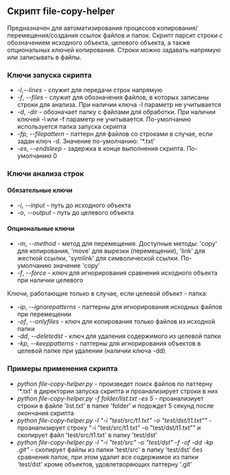 ## Скрипт file-copy-helper
Предназначен для автоматизирования процессов копирования/перемещения/создания ссылок файлов и папок.
Скрипт парсит строки с обозначением исходного объекта, целевого объекта, а также опциональных ключей копирования. Строки можно задавать напрямую или записывать в файлы.
### Ключи запуска скрипта
- *-l*,*--lines* - служит для передачи строк напрямую
- *-f*, *--files* - служит для обозначения файлов, в которых записаны строки для анализа. При наличии ключа -l параметр не учитывается
- *-d*, *-dir* - обозначает папку с файлами для обработки. При наличии ключей -l или -f параметр не учитывается. По-умолчанию используется папка запуска скрипта
- *-fp*, *--filepattern* - паттерн для файлов со строками в случае, если задан ключ -d. Значение по-умолчанию: '\*.txt'
- *-es*, *--endsleep* - задержка в конце выполнения скрипта. По-умолчанию 0
### Ключи анализа строк
#### Обязательные ключи
- *-i*, *--input* - путь до исходного объекта
- *-o*, *--output* - путь до целевого объекта
#### Опциональные ключи
- *-m*, *--method* - метод для перемещения. Доступные методы: 'copy' для копирования, 'move' для вырезки (перемещения), 'link' для жесткой ссылки, 'symlink' для символической ссылки. По-умолчанию значение 'copy'
- *-f*, *--force* - ключ для игнорирования сравнения исходного объекта при наличии целевого

Ключи, работающие только в случае, если целевой объект - папка:
- *-ip*, *--ignorepatterns* - паттерны для игнорирования исходных файлов при перемещении
- *-of*, *--onlyfiles* - ключ для копирования только файлов из исходной папки
- *-dd*, *--deletedst* - ключ для удаления содержимого из целевой папки
- *-kp*, *--keeppatterns* - паттерны для игнорирования объектов в целевой папке при удалении (наличии ключа -dd)
### Примеры применения скрипта
- *python file-copy-helper.py* - произведет поиск файлов по паттерну '\*.txt' в директории запуска скрипта и проанализирует строки в них
- *python file-copy-helper.py -f folder/list.txt -es 5* - проанализиует строки в файле 'list.txt' в папке 'folder' и подождет 5 секунд после окончания скрипта
- *python file-copy-helper.py -l "-i "test/src/t1.txt" -o "test/dst/t1.txt""* - проанализирует строку "-i "test/src/t1.txt" -o "test/dst/t1.txt"" и скопирует файл 'test/src/t1.txt' в папку 'test/dst'
- *python file-copy-helper.py -l "-i "test/src" -o "test/dst" -f -of -dd -kp .git"* - скопирует файлы из папки 'test/src' в папку 'test/dst' без сравнения папок, при этом удалит все содержимое из папки 'test/dst' кроме объектов, удовлетворяющих паттерну '.git'